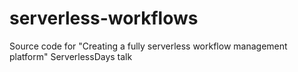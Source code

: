 # serverless-workflows
Source code for "Creating a fully serverless workflow management platform" ServerlessDays talk
